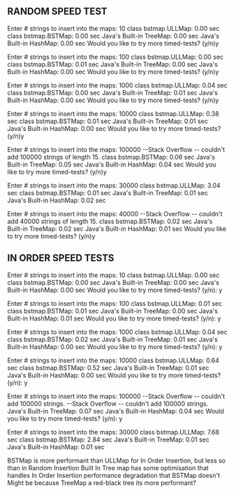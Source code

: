 ## RANDOM SPEED TEST
Enter # strings to insert into the maps: 10
class bstmap.ULLMap: 0.00 sec
class bstmap.BSTMap: 0.00 sec
Java's Built-in TreeMap: 0.00 sec
Java's Built-in HashMap: 0.00 sec
Would you like to try more timed-tests? (y/n)y

Enter # strings to insert into the maps: 100
class bstmap.ULLMap: 0.00 sec
class bstmap.BSTMap: 0.01 sec
Java's Built-in TreeMap: 0.00 sec
Java's Built-in HashMap: 0.00 sec
Would you like to try more timed-tests? (y/n)y

Enter # strings to insert into the maps: 1000
class bstmap.ULLMap: 0.04 sec
class bstmap.BSTMap: 0.00 sec
Java's Built-in TreeMap: 0.01 sec
Java's Built-in HashMap: 0.00 sec
Would you like to try more timed-tests? (y/n)y

Enter # strings to insert into the maps: 10000
class bstmap.ULLMap: 0.38 sec
class bstmap.BSTMap: 0.01 sec
Java's Built-in TreeMap: 0.01 sec
Java's Built-in HashMap: 0.00 sec
Would you like to try more timed-tests? (y/n)y

Enter # strings to insert into the maps: 100000
--Stack Overflow -- couldn't add 100000 strings of length 15.
class bstmap.BSTMap: 0.06 sec
Java's Built-in TreeMap: 0.05 sec
Java's Built-in HashMap: 0.04 sec
Would you like to try more timed-tests? (y/n)y


Enter # strings to insert into the maps: 30000
class bstmap.ULLMap: 3.04 sec
class bstmap.BSTMap: 0.01 sec
Java's Built-in TreeMap: 0.01 sec
Java's Built-in HashMap: 0.02 sec

Enter # strings to insert into the maps: 40000
--Stack Overflow -- couldn't add 40000 strings of length 15.
class bstmap.BSTMap: 0.02 sec
Java's Built-in TreeMap: 0.02 sec
Java's Built-in HashMap: 0.01 sec
Would you like to try more timed-tests? (y/n)y

## IN ORDER SPEED TESTS
Enter # strings to insert into the maps: 10
class bstmap.ULLMap: 0.00 sec
class bstmap.BSTMap: 0.00 sec
Java's Built-in TreeMap: 0.00 sec
Java's Built-in HashMap: 0.00 sec
Would you like to try more timed-tests? (y/n): y

Enter # strings to insert into the maps: 100
class bstmap.ULLMap: 0.01 sec
class bstmap.BSTMap: 0.01 sec
Java's Built-in TreeMap: 0.00 sec
Java's Built-in HashMap: 0.01 sec
Would you like to try more timed-tests? (y/n): y

Enter # strings to insert into the maps: 1000
class bstmap.ULLMap: 0.04 sec
class bstmap.BSTMap: 0.02 sec
Java's Built-in TreeMap: 0.01 sec
Java's Built-in HashMap: 0.00 sec
Would you like to try more timed-tests? (y/n): y

Enter # strings to insert into the maps: 10000
class bstmap.ULLMap: 0.64 sec
class bstmap.BSTMap: 0.52 sec
Java's Built-in TreeMap: 0.01 sec
Java's Built-in HashMap: 0.00 sec
Would you like to try more timed-tests? (y/n): y

Enter # strings to insert into the maps: 100000
--Stack Overflow -- couldn't add 100000 strings.
--Stack Overflow -- couldn't add 100000 strings.
Java's Built-in TreeMap: 0.07 sec
Java's Built-in HashMap: 0.04 sec
Would you like to try more timed-tests? (y/n): y

Enter # strings to insert into the maps: 30000
class bstmap.ULLMap: 7.68 sec
class bstmap.BSTMap: 2.84 sec
Java's Built-in TreeMap: 0.01 sec
Java's Built-in HashMap: 0.01 sec

BSTMap is more performant than ULLMap for In Order Insertion, but less so than in Random Insertion
Built In Tree map has some optimisation that handles In Order Insertion performance degradation that BSTMap doesn't
Might be because TreeMap a red-black tree its more performant?